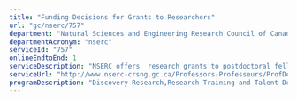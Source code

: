 ```yaml
---
title: "Funding Decisions for Grants to Researchers"
url: "gc/nserc/757"
department: "Natural Sciences and Engineering Research Council of Canada"
departmentAcronym: "nserc"
serviceId: "757"
onlineEndtoEnd: 1
serviceDescription: "NSERC offers  research grants to postdoctoral fellows/researchers and faculty member researchers to support research in the natural sciences and engineering. Funding is awarded on the basis of merit. Program Officers for NSERC's research grant opportunities provide program-related information (including types of funding opportunities, eligibility requirements, deadlines, timelines for decisions, etc.)  to potential funding applicants (postdoctoral fellows/researchers, faculty members and administering institutions). Technical assistance with online and paper applications is provided to applicants. Research funding applications are received; applications are reviewed for eligibility; ineligible applicants are notified and inquiries regarding eligibility conditions are responded to;  merit review of applications are conducted; recommendations regarding funding decisions are made; and applicants are notified of research funding decisions. For some programs, financial and personal information is requested and received from successful applicants. Inquiries from both successful and unsuccessful applicants regarding funding decisions are received and further information is provided, as needed. Information on competition results, statistics and program expenditures is posted online, made public and posted on the extranet. Facilitation and administration of research reporting is conducted."
serviceUrl: "http://www.nserc-crsng.gc.ca/Professors-Professeurs/ProfDeadlines-ProfDatelimites_eng.asp#Innovation"
programDescription: "Discovery Research,Research Training and Talent Development,Research Partnerships"
---
```

